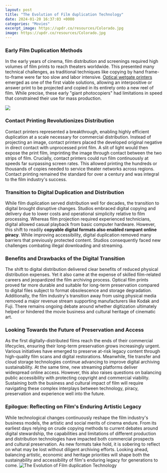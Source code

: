 ```yaml
---
layout: post
title: "The Evolution of Film duplication Technology"
date: 2024-01-20 16:37:03 +0000
categories: "Movies"
excerpt_image: https://updr.co/resources/Colorado.jpg
image: https://updr.co/resources/Colorado.jpg
---
```


### Early Film Duplication Methods
In the early years of cinema, film distribution and screenings required high volumes of film prints to reach theaters worldwide. This presented many technical challenges, as traditional techniques like copying by hand frame-to-frame were far too slow and labor intensive. [Optical wetgate printers](https://store.fi.io.vn/chihuahua-witch-dog-lovers-halloween-gift4268-t-shirt) emerged as one of the first viable solutions, allowing an interpositive or answer print to be projected and copied in its entirety onto a new reel of film. While precise, these early "giant photocopiers" had limitations in speed that constrained their use for mass production.

![](https://rivercitydata.com/wp-content/uploads/2020/01/filp-page-1536x922.jpg)
### Contact Printing Revolutionizes Distribution 
Contact printers represented a breakthrough, enabling highly efficient duplication at a scale necessary for commercial distribution. Instead of projecting an image, contact printers placed the developed original negative in direct contact with unprocessed print film. A slit of light would then expose the print film, imprinting the image through contact between the two strips of film. Crucially, contact printers could run film continuously at speeds far surpassing screen rates. This allowed printing the hundreds or thousands of copies needed to service theater networks across regions. Contact printing remained the standard for over a century and was integral to the film industry's success.
### Transition to Digital Duplication and Distribution
While film duplication served distribution well for decades, the transition to digital brought disruptive changes. Studios embraced digital copying and delivery due to lower costs and operational simplicity relative to film processing. Whereas film projection required experienced technicians, digital allowed casual playback from basic computer hardware. However, this shift to readily **copyable digital formats also enabled rampant online piracy**. While improving accessibility, digital duplication removed many barriers that previously protected content. Studios consequently faced new challenges combating illegal downloading and streaming. 
### Benefits and Drawbacks of the Digital Transition
The shift to digital distribution delivered clear benefits of reduced physical distribution expenses. Yet it also came at the expense of skilled film-related careers and jeopardized the film archiving process. Optical film prints proved far more durable and suitable for long-term preservation compared to digital files subject to format obsolescence and storage degradation. Additionally, the film industry's transition away from using physical media removed a major revenue stream supporting manufacturers like Kodak and Fuji. There remains ongoing debate around whether digitization ultimately helped or hindered the movie business and cultural heritage of cinematic art.
### Looking Towards the Future of Preservation and Access
As the first digitally-distributed films reach the ends of their commercial lifecycles, ensuring their long-term preservation grows increasingly urgent. Various initiatives have emerged to preserve at-risk legacy content through high-quality film scans and digital restorations. Meanwhile, file transfer and cloud storage technologies continue advancing to improve digital archiving sustainability. At the same time, new streaming platforms deliver widespread online access. However, this also raises questions on balancing public accessibility with protecting copyright and commercial viability. Sustaining both the business and cultural impact of film will require navigating these complex interplays between technology, piracy, preservation and experience well into the future.
### Epilogue: Reflecting on Film's Enduring Artistic Legacy
While technological changes continuously reshape the film industry's business models, the artistic and social merits of cinema endure. From its earliest days relying on crude copying methods to current debates around digital stewardship, the capabilities and limitations of different production and distribution technologies have impacted both commercial prospects and cultural preservation. As new formats take hold, it is sobering to reflect on what may be lost without diligent archiving efforts. Looking ahead, balancing artistic, economic and heritage priorities will shape both the sustainability and accessibility of film's enduring legacy for generations to come.
![The Evolution of Film duplication Technology](https://updr.co/resources/Colorado.jpg)